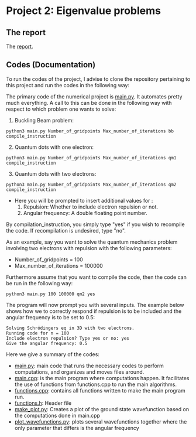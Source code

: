 # Project 2: Eigenvalue problems

## The report
The [report](https://github.com/reneaas/ComputationalPhysics/blob/master/projects/project2/report/project2.pdf).

## Codes (Documentation)
To run the codes of the project, I advise to clone the repository pertaining to this project and run the codes in the following way:

The primary code of the numerical project is [main.py](https://github.com/reneaas/ComputationalPhysics/blob/master/projects/project2/codes/main.py). It automates pretty much everything. A call to this can be done in the following way with respect to which problem one wants to solve:

1. Buckling Beam problem:

```console
python3 main.py Number_of_gridpoints Max_number_of_iterations bb compile_instruction
```

2. Quantum dots with one electron:

```console
python3 main.py Number_of_gridpoints Max_number_of_iterations qm1 compile_instruction
```

3. Quantum dots with two electrons:

```console
python3 main.py Number_of_gridpoints Max_number_of_iterations qm2 compile_instruction
```

  * Here you will be prompted to insert additional values for :
    1. Repulsion: Whether to include electron repulsion or not.
    2. Angular frequency: A double floating point number.


By compilation_instruction, you simply type "yes" if you wish to recompile the code. If recompilation is undesired, type "no".


As an example, say you want to solve the quantum mechanics problem involving two electrons with repulsion with the following parameters:
* Number_of_gridpoints = 100
* Max_number_of_iterations = 100000

Furthermore assume that you want to compile the code, then the code can be run in the following way:

```console
python3 main.py 100 100000 qm2 yes
```
The program will now prompt you with several inputs. The example below shows how we to correctly respond if repulsion is to be included and the angular
frequency is to be set to 0.5:
```console
Solving Schrödingers eq in 3D with two electrons.
Running code for n = 100
Include electron repulsion? Type yes or no: yes
Give the angular frequency: 0.5
```

Here we give a summary of the codes:
- [main.py](https://github.com/reneaas/ComputationalPhysics/blob/master/projects/project2/codes/main.py): main code that runs the necessary codes to perform computations, and organizes and moves files around.
- [main.cpp](https://github.com/reneaas/ComputationalPhysics/blob/master/projects/project2/codes/main.cpp): is the main program where computations happen. It facilitates the use of functions from functions.cpp to run the main algorithms.
- [functions.cpp](https://github.com/reneaas/ComputationalPhysics/blob/master/projects/project2/codes/functions.cpp): contains all functions written to make the main program run.
- [functions.h](https://github.com/reneaas/ComputationalPhysics/blob/master/projects/project2/codes/functions.h): Header file
- [make_plot.py](https://github.com/reneaas/ComputationalPhysics/blob/master/projects/project2/codes/make_plot.py): Creates a plot of the ground state wavefunction based on the computations done in main.cpp
- [plot_wavefunctions.py](https://github.com/reneaas/ComputationalPhysics/blob/master/projects/project2/codes/plot_wavefunctions.py): plots several wavefunctions together where the only parameter that differs is the angular frequency
